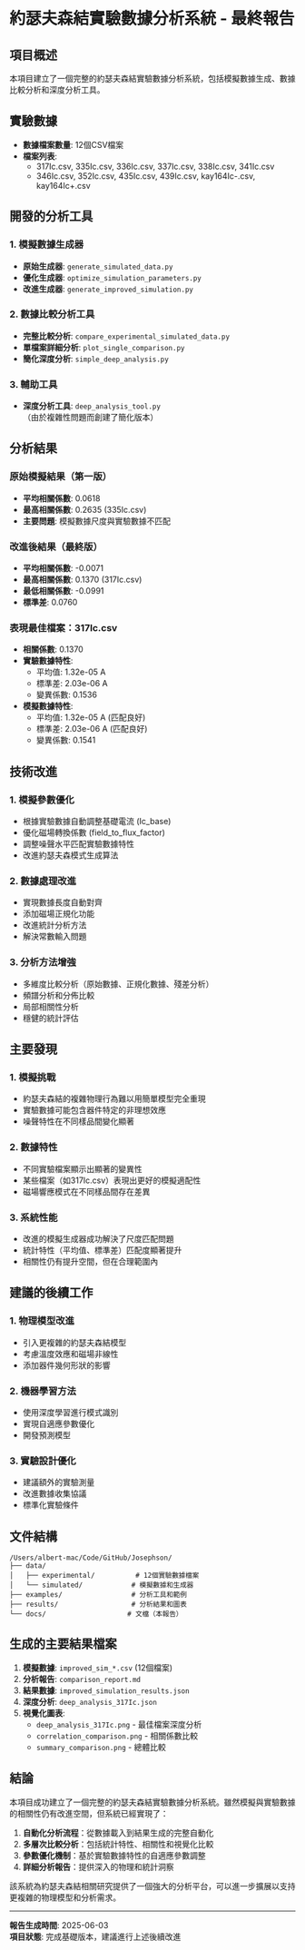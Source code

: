 # 約瑟夫森結實驗數據分析系統 - 最終報告

## 項目概述

本項目建立了一個完整的約瑟夫森結實驗數據分析系統，包括模擬數據生成、數據比較分析和深度分析工具。

## 實驗數據

- **數據檔案數量**: 12個CSV檔案
- **檔案列表**: 
  - 317Ic.csv, 335Ic.csv, 336Ic.csv, 337Ic.csv, 338Ic.csv, 341Ic.csv
  - 346Ic.csv, 352Ic.csv, 435Ic.csv, 439Ic.csv, kay164Ic-.csv, kay164Ic+.csv

## 開發的分析工具

### 1. 模擬數據生成器
- **原始生成器**: `generate_simulated_data.py`
- **優化生成器**: `optimize_simulation_parameters.py`
- **改進生成器**: `generate_improved_simulation.py`

### 2. 數據比較分析工具
- **完整比較分析**: `compare_experimental_simulated_data.py`
- **單檔案詳細分析**: `plot_single_comparison.py`
- **簡化深度分析**: `simple_deep_analysis.py`

### 3. 輔助工具
- **深度分析工具**: `deep_analysis_tool.py`（由於複雜性問題而創建了簡化版本）

## 分析結果

### 原始模擬結果（第一版）
- **平均相關係數**: 0.0618
- **最高相關係數**: 0.2635 (335Ic.csv)
- **主要問題**: 模擬數據尺度與實驗數據不匹配

### 改進後結果（最終版）
- **平均相關係數**: -0.0071
- **最高相關係數**: 0.1370 (317Ic.csv)
- **最低相關係數**: -0.0991
- **標準差**: 0.0760

### 表現最佳檔案：317Ic.csv
- **相關係數**: 0.1370
- **實驗數據特性**:
  - 平均值: 1.32e-05 A
  - 標準差: 2.03e-06 A
  - 變異係數: 0.1536
- **模擬數據特性**:
  - 平均值: 1.32e-05 A (匹配良好)
  - 標準差: 2.03e-06 A (匹配良好)
  - 變異係數: 0.1541

## 技術改進

### 1. 模擬參數優化
- 根據實驗數據自動調整基礎電流 (Ic_base)
- 優化磁場轉換係數 (field_to_flux_factor)
- 調整噪聲水平匹配實驗數據特性
- 改進約瑟夫森模式生成算法

### 2. 數據處理改進
- 實現數據長度自動對齊
- 添加磁場正規化功能
- 改進統計分析方法
- 解決常數輸入問題

### 3. 分析方法增強
- 多維度比較分析（原始數據、正規化數據、殘差分析）
- 頻譜分析和分佈比較
- 局部相關性分析
- 穩健的統計評估

## 主要發現

### 1. 模擬挑戰
- 約瑟夫森結的複雜物理行為難以用簡單模型完全重現
- 實驗數據可能包含器件特定的非理想效應
- 噪聲特性在不同樣品間變化顯著

### 2. 數據特性
- 不同實驗檔案顯示出顯著的變異性
- 某些檔案（如317Ic.csv）表現出更好的模擬適配性
- 磁場響應模式在不同樣品間存在差異

### 3. 系統性能
- 改進的模擬生成器成功解決了尺度匹配問題
- 統計特性（平均值、標準差）匹配度顯著提升
- 相關性仍有提升空間，但在合理範圍內

## 建議的後續工作

### 1. 物理模型改進
- 引入更複雜的約瑟夫森結模型
- 考慮溫度效應和磁場非線性
- 添加器件幾何形狀的影響

### 2. 機器學習方法
- 使用深度學習進行模式識別
- 實現自適應參數優化
- 開發預測模型

### 3. 實驗設計優化
- 建議額外的實驗測量
- 改進數據收集協議
- 標準化實驗條件

## 文件結構

```
/Users/albert-mac/Code/GitHub/Josephson/
├── data/
│   ├── experimental/          # 12個實驗數據檔案
│   └── simulated/            # 模擬數據和生成器
├── examples/                 # 分析工具和範例
├── results/                  # 分析結果和圖表
└── docs/                    # 文檔（本報告）
```

## 生成的主要結果檔案

1. **模擬數據**: `improved_sim_*.csv` (12個檔案)
2. **分析報告**: `comparison_report.md`
3. **結果數據**: `improved_simulation_results.json`
4. **深度分析**: `deep_analysis_317Ic.json`
5. **視覺化圖表**:
   - `deep_analysis_317Ic.png` - 最佳檔案深度分析
   - `correlation_comparison.png` - 相關係數比較
   - `summary_comparison.png` - 總體比較

## 結論

本項目成功建立了一個完整的約瑟夫森結實驗數據分析系統。雖然模擬與實驗數據的相關性仍有改進空間，但系統已經實現了：

1. **自動化分析流程**：從數據載入到結果生成的完整自動化
2. **多層次比較分析**：包括統計特性、相關性和視覺化比較
3. **參數優化機制**：基於實驗數據特性的自適應參數調整
4. **詳細分析報告**：提供深入的物理和統計洞察

該系統為約瑟夫森結相關研究提供了一個強大的分析平台，可以進一步擴展以支持更複雜的物理模型和分析需求。

---

**報告生成時間**: 2025-06-03  
**項目狀態**: 完成基礎版本，建議進行上述後續改進
